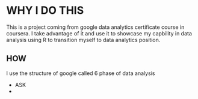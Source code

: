 # WHY I DO THIS
This is a project coming from google data analytics certificate course in coursera. I take advantage of it and use it to showcase my capbility in data analysis using R to transition myself to data analytics position. 

## HOW
I use the structure of google called 6 phase of data analysis
- ASK
- 
